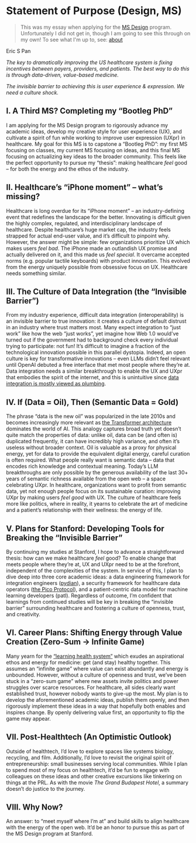 # Statement of Purpose (Design, MS)

> This was my essay when applying for the [MS Design](https://designprogram.stanford.edu/) program. Unfortunately I did not get in, though I am going to see this through on my own! To see what I'm up to, see: [about](./about)

Eric S Pan

*The key to dramatically improving the US healthcare system is fixing incentives between payers, providers, and patients. The best way to do this is through data-driven, value-based medicine.*   

*The invisible barrier to achieving this is user experience & expression. We need a culture shock.*

## I. A Third MS? Completing my “Bootleg PhD”
I am applying for the MS Design program to rigorously advance my academic ideas, develop my creative style for user experience (UX), and cultivate a spirit of fun while working to improve user expression (UXpr) in healthcare. My goal for this MS is to capstone a “Bootleg PhD”: my first MS focusing on classes, my current MS focusing on ideas, and this final MS focusing on actualizing key ideas to the broader community. This feels like the perfect opportunity to pursue my “thesis”: making healthcare *feel* good – for both the energy and the ethos of the industry.

## II. Healthcare’s “iPhone moment” – what’s missing?
Healthcare is long overdue for its “iPhone moment” – an industry-defining event that redefines the landscape for the better. Innovating is difficult given the highly complex, regulated, and interdisciplinary landscape of healthcare. Despite healthcare’s huge market cap, the industry feels strapped for actual end-user value, and it’s difficult to pinpoint why. However, the answer might be simple: few organizations prioritize UX which makes users *feel* *bad*. The iPhone made an outlandish UX promise and actually delivered on it, and this made us *feel* *special*. It overcame accepted norms (e.g. popular tactile keyboards) with product innovation. This evolved from the energy uniquely possible from obsessive focus on UX. Healthcare needs something similar.

## III. The Culture of Data Integration (the “Invisible Barrier”)
From my industry experience, difficult data integration (interoperability) is an invisible barrier to true innovation: it creates a culture of default distrust in an industry where trust matters most. Many expect integration to “just work” like how the web “just works”, yet imagine how Web 1.0 would’ve turned out if the government had to background check every individual trying to participate: not fun\! It’s difficult to imagine a fraction of the technological innovation possible in this parallel dystopia. Indeed, an open culture is key for transformative innovations – even LLMs didn’t feel relevant until OpenAI debuted a free interface that met most people where they’re at. Data integration needs a similar breakthrough to enable the UX and UXpr that embodies the spirit of the internet, and this is unintuitive since [data integration is mostly viewed as plumbing](/essays/2024-3_DataMappingsAsPoetry).

## IV. If (Data = Oil), Then (Semantic Data = Gold)
The phrase “data is the new oil” was popularized in the late 2010s and becomes increasingly more relevant as [the Transformer architecture](https://arxiv.org/abs/1706.03762) dominates the world of AI. This analogy captures broad truth yet doesn’t quite match the properties of data: unlike oil, data can be (and often is) duplicated frequently, it can have incredibly high variance, and often it’s useless without broader context. Oil is valuable as a proxy for physical energy, yet for data to provide the equivalent digital energy, careful curation is often required. What people really want is semantic data – data that encodes rich knowledge and contextual meaning. Today’s LLM breakthroughs are only possible by the generous availability of the last 30+ years of semantic richness available from the open web – a space celebrating UXpr. In healthcare, organizations want to profit from semantic data, yet not enough people focus on its sustainable curation: improving UXpr by making users *feel good* with UX. The culture of healthcare feels more like politics, where in reality, it yearns to celebrate the art of medicine and a patient’s relationship with their wellness: the energy of life.

## V. Plans for Stanford: Developing Tools for Breaking the “Invisible Barrier”
By continuing my studies at Stanford, I hope to advance a straightforward thesis: how can we make healthcare *feel* good? To enable change that meets people where they’re at, UX and UXpr need to be at the forefront, independent of the complexities of the system. In service of this, I plan to dive deep into three core academic ideas: a data engineering framework for integration engineers ([pydian](https://github.com/ericpan64/pydian)), a security framework for healthcare data operators ([the Pico Protocol](https://docs.google.com/presentation/d/1Nh9rKV58ZrMPNwecg8crO_W56ZOySID3/edit?usp=sharing&ouid=108978819231638632466&rtpof=true&sd=true)), and a patient-centric data model for machine learning developers (patl). Regardless of outcome, I’m confident that learnings from continued studies will be key in breaking the “invisible barrier” surrounding healthcare and fostering a culture of openness, trust, and creativity. 

## VI. Career Plans: Shifting Energy through Value Creation (Zero-Sum -> Infinite Game)
Many yearn for the [“learning health system”](https://en.wikipedia.org/wiki/Learning_health_systems) which exudes an aspirational ethos and energy for medicine: get (and stay) healthy together. This assumes an “infinite game” where value can exist abundantly and energy is unbounded. However, without a culture of openness and trust, we’ve been stuck in a “zero-sum game” where new assets invite politics and power struggles over scarce resources. For healthcare, all sides clearly want established trust, however nobody wants to give-up the most. My plan is to develop the aforementioned academic ideas, publish them openly, and then rigorously implement these ideas in a way that hopefully both enables and inspires change. By openly delivering value first, an opportunity to flip the game may appear.

## VII. Post-Healthtech (An Optimistic Outlook)
Outside of healthtech, I’d love to explore spaces like systems biology, recycling, and film. Additionally, I’d love to revisit the original spirit of entrepreneurship: small businesses serving local communities. While I plan to spend most of my focus on healthtech, it’d be fun to engage with colleagues on these ideas and other creative excursions like tinkering on things at the PRL. As with the movie *The Grand Budapest Hotel*, a summary doesn’t do justice to the journey.

## VIII. Why Now?
An answer: to “meet myself where I’m at” and build skills to align healthcare with the energy of the open web. It’d be an honor to pursue this as part of the MS Design program at Stanford.
